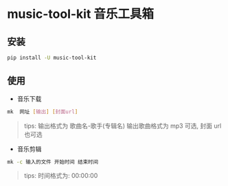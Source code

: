 # music-tool-kit 音乐工具箱

## 安装

```bash
pip install -U music-tool-kit
```

## 使用

- 音乐下载

```bash
mk  网址 [输出] [封面url]
```

> tips: 输出格式为 歌曲名-歌手(专辑名) 输出歌曲格式为 mp3 可选, 封面 url 也可选

- 音乐剪辑

```bash
mk -c 输入的文件 开始时间 结束时间
```

> tips: 时间格式为: 00:00:00
